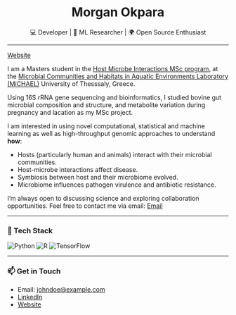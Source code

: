 <h1 align="center"> Morgan Okpara </h1>

<p align="center">
  💻 Developer | 🧠 ML Researcher | 🌍 Open Source Enthusiast
</p>

---
<a href="https://morganokpara.github.io" target="_blank">Website</a>
</div>

I am a Masters student in the [Host Microbe Interactions MSc program](https://hosmic.uth.gr), at the [Microbial Communities and Habitats in Aquatic  Environments Laboratory (MiCHAEL)](https://sites.google.com/site/kkormas) University of Thesssaly, Greece. 

Using 16S rRNA gene sequencing and bioinformatics, I studied bovine gut microbial composition and structure, and metabolite variation during pregnancy and lacation as my MSc project. 

I am interested in using novel computational, statistical and machine learning as well as high-throughput genomic approaches to understand **how**:
- Hosts (particularly human and animals) interact with their microbial communities.
- Host-microbe interactions affect disease.
- Symbiosis between host and their microbiome evolved.
- Microbiome influences pathogen virulence and antibiotic resistance.
  
I’m always open to discussing science and exploring collaboration opportunities. Feel free to contact me via email: [Email](morganokpara@gmail.com)

---

### 🚀 Tech Stack

![Python](https://img.shields.io/badge/Python-3776AB?style=for-the-badge&logo=python&logoColor=white)
![R](https://img.shields.io/badge/R-276DC3?style=for-the-badge&logo=r&logoColor=white)
![TensorFlow](https://img.shields.io/badge/TensorFlow-FF6F00?style=for-the-badge&logo=tensorflow&logoColor=white)

---

### 📫 Get in Touch

- Email: johndoe@example.com  
- [LinkedIn](https://linkedin.com/in/yourprofile)  
- [Website](https://yourwebsite.com)

